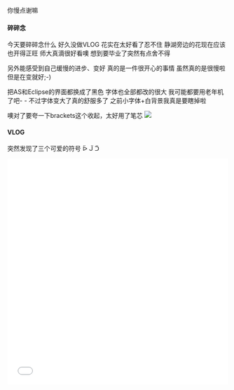 你慢点谢嘛
<!--more-->
#### 碎碎念

今天要碎碎念什么
好久没做VLOG
花实在太好看了忍不住
静湖旁边的花现在应该也开得正旺
师大真滴很好看噢
想到要毕业了突然有点舍不得

另外能感受到自己缓慢的进步、变好
真的是一件很开心的事情
虽然真的是很慢啦
但是在变就好;-)

把AS和Eclipse的界面都换成了黑色
字体也全部都改的很大
我可能都要用老年机了吧- -
不过字体变大了真的舒服多了
之前小字体+白背景我真是要瞎掉啦


噢对了要夸一下brackets这个收起，太好用了笔芯
![](https://ws1.sinaimg.cn/large/0068SXX6gy1fpqjk6h6fxj30ai028t8q.jpg)

#### VLOG

突然发现了三个可爱的符号 ᐇ ᒏ ᑒ

<iframe src="//player.bilibili.com/player.html?aid=35642919&cid=62511420&page=1" scrolling="no" border="0" frameborder="no" framespacing="0" allowfullscreen="true" width="100%" height="515"> </iframe>